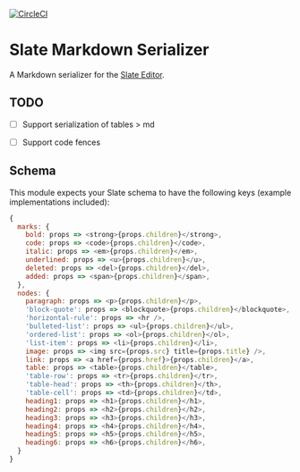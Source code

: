 [![CircleCI](https://circleci.com/gh/tommoor/slate-markdown-serializer.svg?style=svg)](https://circleci.com/gh/tommoor/slate-markdown-serializer)

# Slate Markdown Serializer

A Markdown serializer for the [Slate Editor](http://slatejs.org).

## TODO

- [ ] Support serialization of tables > md
- [ ] Support code fences


## Schema

This module expects your Slate schema to have the following keys (example implementations included):

```javascript
{
  marks: {
    bold: props => <strong>{props.children}</strong>,
    code: props => <code>{props.children}</code>,
    italic: props => <em>{props.children}</em>,
    underlined: props => <u>{props.children}</u>,
    deleted: props => <del>{props.children}</del>,
    added: props => <span>{props.children}</span>,
  },
  nodes: {
    paragraph: props => <p>{props.children}</p>,
    'block-quote': props => <blockquote>{props.children}</blockquote>,
    'horizontal-rule': props => <hr />,
    'bulleted-list': props => <ul>{props.children}</ul>,
    'ordered-list': props => <ol>{props.children}</ol>,
    'list-item': props => <li>{props.children}</li>,
    image: props => <img src={props.src} title={props.title} />,
    link: props => <a href={props.href}>{props.children}</a>,
    table: props => <table>{props.children}</table>,
    'table-row': props => <tr>{props.children}</tr>,
    'table-head': props => <th>{props.children}</th>,
    'table-cell': props => <td>{props.children}</td>,
    heading1: props => <h1>{props.children}</h1>,
    heading2: props => <h2>{props.children}</h2>,
    heading3: props => <h3>{props.children}</h3>,
    heading4: props => <h4>{props.children}</h4>,
    heading5: props => <h5>{props.children}</h5>,
    heading6: props => <h6>{props.children}</h6>,
  }
}
```
